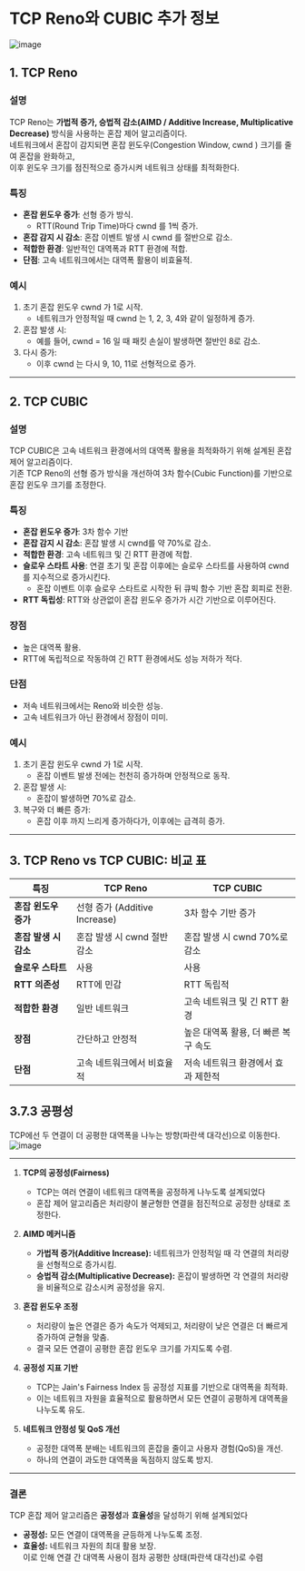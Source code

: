 # TCP Reno와 CUBIC 추가 정보

![image](https://github.com/user-attachments/assets/280f69ea-7ac0-4961-9af3-95bba251d996)

## 1. TCP Reno

### 설명

TCP Reno는 **가법적 증가, 승법적 감소(AIMD / Additive Increase, Multiplicative Decrease)** 방식을 사용하는 혼잡 제어 알고리즘이다.      
네트워크에서 혼잡이 감지되면 혼잡 윈도우(Congestion Window,  cwnd ) 크기를 줄여 혼잡을 완화하고,      
이후 윈도우 크기를 점진적으로 증가시켜 네트워크 상태를 최적화한다.

### 특징

- **혼잡 윈도우 증가**: 선형 증가 방식. 
  - RTT(Round Trip Time)마다 cwnd 를 1씩 증가.
- **혼잡 감지 시 감소**: 혼잡 이벤트 발생 시  cwnd 를 절반으로 감소.
- **적합한 환경**: 일반적인 대역폭과 RTT 환경에 적합.
- **단점**: 고속 네트워크에서는 대역폭 활용이 비효율적.

### 예시

1. 초기 혼잡 윈도우  cwnd 가 1로 시작.
   - 네트워크가 안정적일 때  cwnd 는 1, 2, 3, 4와 같이 일정하게 증가.
2. 혼잡 발생 시:
   - 예를 들어, cwnd = 16 일 때 패킷 손실이 발생하면 절반인 8로 감소.
3. 다시 증가:
   - 이후  cwnd 는 다시 9, 10, 11로 선형적으로 증가.

---

## 2. TCP CUBIC

### 설명

TCP CUBIC은 고속 네트워크 환경에서의 대역폭 활용을 최적화하기 위해 설계된 혼잡 제어 알고리즘이다.      
기존 TCP Reno의 선형 증가 방식을 개선하여 3차 함수(Cubic Function)를 기반으로 혼잡 윈도우 크기를 조정한다.

### 특징

- **혼잡 윈도우 증가**: 3차 함수 기반
- **혼잡 감지 시 감소**: 혼잡 발생 시 cwnd를 약 70%로 감소.
- **적합한 환경**: 고속 네트워크 및 긴 RTT 환경에 적합.
- **슬로우 스타트 사용**: 연결 초기 및 혼잡 이후에는 슬로우 스타트를 사용하여 cwnd를 지수적으로 증가시킨다.
  - 혼잡 이벤트 이후 슬로우 스타트로 시작한 뒤 큐빅 함수 기반 혼잡 회피로 전환.
- **RTT 독립성**: RTT와 상관없이 혼잡 윈도우 증가가 시간 기반으로 이루어진다.

### 장점

- 높은 대역폭 활용.
- RTT에 독립적으로 작동하여 긴 RTT 환경에서도 성능 저하가 적다.

### 단점

- 저속 네트워크에서는 Reno와 비슷한 성능.
- 고속 네트워크가 아닌 환경에서 장점이 미미.

### 예시

1. 초기 혼잡 윈도우  cwnd 가 1로 시작.
   - 혼잡 이벤트 발생 전에는 천천히 증가하며 안정적으로 동작.
2. 혼잡 발생 시:
   -  혼잡이 발생하면 70%로 감소.
3. 복구와 더 빠른 증가:
   - 혼잡 이후 까지 느리게 증가하다가, 이후에는 급격히 증가.


---

## 3. TCP Reno vs TCP CUBIC: 비교 표

| **특징**             | **TCP Reno**                         | **TCP CUBIC**                         |
|-----------------------|---------------------------------------|---------------------------------------|
| **혼잡 윈도우 증가**  | 선형 증가 (Additive Increase)         | 3차 함수 기반 증가                    |
| **혼잡 발생 시 감소** | 혼잡 발생 시 cwnd  절반 감소    | 혼잡 발생 시 cwnd  70%로 감소   |
| **슬로우 스타트**     | 사용                                   | 사용                                   |
| **RTT 의존성**       | RTT에 민감                            | RTT 독립적                             |
| **적합한 환경**      | 일반 네트워크                         | 고속 네트워크 및 긴 RTT 환경          |
| **장점**             | 간단하고 안정적                       | 높은 대역폭 활용, 더 빠른 복구 속도   |
| **단점**             | 고속 네트워크에서 비효율적            | 저속 네트워크 환경에서 효과 제한적     |



## 3.7.3 공평성
TCP에선 두 연결이 더 공평한 대역폭을 나누는 방향(파란색 대각선)으로 이동한다.
![image](https://github.com/user-attachments/assets/5e915160-fbb0-4ea3-9ba3-c432c1f15556)

---

1. **TCP의 공정성(Fairness)**  
   - TCP는 여러 연결이 네트워크 대역폭을 공정하게 나누도록 설계되었다  
   - 혼잡 제어 알고리즘은 처리량이 불균형한 연결을 점진적으로 공정한 상태로 조정한다.

2. **AIMD 메커니즘**  
   - **가법적 증가(Additive Increase):** 네트워크가 안정적일 때 각 연결의 처리량을 선형적으로 증가시킴.  
   - **승법적 감소(Multiplicative Decrease):** 혼잡이 발생하면 각 연결의 처리량을 비율적으로 감소시켜 공정성을 유지.

3. **혼잡 윈도우 조정**  
   - 처리량이 높은 연결은 증가 속도가 억제되고, 처리량이 낮은 연결은 더 빠르게 증가하여 균형을 맞춤.  
   - 결국 모든 연결이 공평한 혼잡 윈도우 크기를 가지도록 수렴.

4. **공정성 지표 기반**  
   - TCP는 Jain's Fairness Index 등 공정성 지표를 기반으로 대역폭을 최적화.  
   - 이는 네트워크 자원을 효율적으로 활용하면서 모든 연결이 공평하게 대역폭을 나누도록 유도.

5. **네트워크 안정성 및 QoS 개선**  
   - 공정한 대역폭 분배는 네트워크의 혼잡을 줄이고 사용자 경험(QoS)을 개선.  
   - 하나의 연결이 과도한 대역폭을 독점하지 않도록 방지.

---

### 결론  
TCP 혼잡 제어 알고리즘은 **공정성**과 **효율성**을 달성하기 위해 설계되었다 
- **공정성:** 모든 연결이 대역폭을 균등하게 나누도록 조정.  
- **효율성:** 네트워크 자원의 최대 활용 보장.  
이로 인해 연결 간 대역폭 사용이 점차 공평한 상태(파란색 대각선)로 수렴

